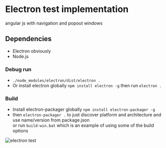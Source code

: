 # Electron test implementation

angular js with navigation and popout windows

## Dependencies
- Electron obviously
- Node.js

### Debug run
- `./node_modules/electron/dist/electron .`
- Or install electron globally `npm install electron -g` then run `electron .`

### Build
- Install electron-packager globally
	`npm install electron-packager -g`  
- then `electron-packager .` to just discover platform and architecture and use name/version from package.json  
  or run `build-win.bat` which is an example of using some of the build options

![electron test](https://storage.googleapis.com/atle-static/electron-test.jpg)